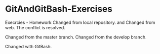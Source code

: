 # GitAndGitBash-Exercises
Execrcies - Homework
Changed from local repository.
and
Changed from web.
The conflict is resolved.

Changed from the master branch.
Changed from the develop branch.

Changed with GitBash.

